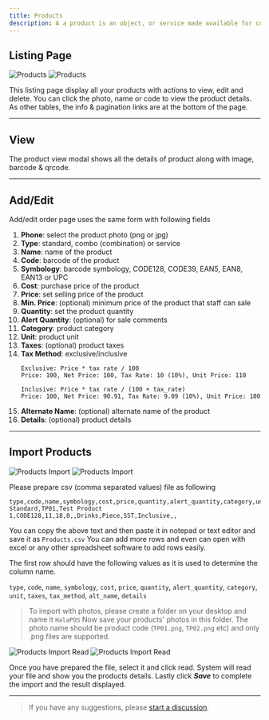```yaml
---
title: Products
description: A a product is an object, or service made available for consumer use as of the consumer demand; it is anything that can be offered to a market to satisfy the desire or need of a customer.
---
```


## Listing Page

![Products](/images/light/products.png 'Products')
![Products](/images/dark/products.png 'Products')

This listing page display all your products with actions to view, edit and delete. You can click the photo, name or code to view the product details. As other tables, the info & pagination links are at the bottom of the page.

---

## View

The product view modal shows all the details of product along with image, barcode & qrcode.

---

## Add/Edit

Add/edit order page uses the same form with following fields

1. **Phone**: select the product photo (png or jpg)
2. **Type**: standard, combo (combination) or service
3. **Name**: name of the product
4. **Code**: barcode of the product
5. **Symbology**: barcode symbology, CODE128, CODE39, EAN5, EAN8, EAN13 or UPC
6. **Cost**: purchase price of the product
7. **Price**: set selling price of the product
8. **Min. Price**: (optional) minimum price of the product that staff can sale
9. **Quantity**: set the product quantity
10. **Alert Quantity**: (optional) for sale comments
11. **Category**: product category
12. **Unit**: product unit
13. **Taxes**: (optional) product taxes
14. **Tax Method**: exclusive/inclusive
    ```
    Exclusive: Price * tax rate / 100
    Price: 100, Net Price: 100, Tax Rate: 10 (10%), Unit Price: 110
    ```
    ```
    Inclusive: Price * tax rate / (100 + tax_rate)
    Price: 100, Net Price: 90.91, Tax Rate: 9.09 (10%), Unit Price: 100
    ```
15. **Alternate Name**: (optional) alternate name of the product
16. **Details**: (optional) product details

---

## Import Products

![Products Import](/images/light/import.png 'Products Import')
![Products Import](/images/dark/import.png 'Products Import')

Please prepare csv (comma separated values) file as following

```csv
type,code,name,symbology,cost,price,quantity,alert_quantity,category,unit,taxes,tax_method,alt_name,details
Standard,TP01,Test Product 1,CODE128,11,18,0,,Drinks,Piece,SST,Inclusive,,
```

You can copy the above text and then paste it in notepad or text editor and save it as `Products.csv` You can add more rows and even can open with excel or any other spreadsheet software to add rows easily.

The first row should have the following values as it is used to determine the column name.

`type`, `code`, `name`, `symbology`, `cost`, `price`, `quantity`, `alert_quantity`, `category`, `unit`, `taxes`, `tax_method`, `alt_name`, `details`

> To import with photos, please create a folder on your desktop and name it `HalaPOS` Now save your products' photos in this folder. The photo name should be product code (`TP01.png`, `TP02.png` etc) and only .png files are supported.

![Products Import Read](/images/light/import2.png 'Products Import Read')
![Products Import Read](/images/dark/import2.png 'Products Import Read')

Once you have prepared the file, select it and click read. System will read your file and show you the products details. Lastly click **_Save_** to complete the import and the result displayed.

---

> If you have any suggestions, please [start a discussion](https://halabyte.com/contact).
